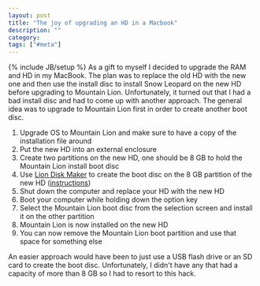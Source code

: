 ```yaml
---
layout: post
title: "The joy of upgrading an HD in a Macbook"
description: ""
category:
tags: ["#meta"]
---
```

{% include JB/setup %}
As a gift to myself I decided to upgrade the RAM and HD in my MacBook. The plan was to replace the old HD with the new one and then use the install disc to install Snow Leopard on the new HD before upgrading to Mountain Lion. Unfortunately, it turned out that I had a bad install disc and had to come up with another approach. The general idea was to upgrade to Mountain Lion first in order to create another boot disc.

1. Upgrade OS to Mountain Lion and make sure to have a copy of the installation file around
2. Put the new HD into an external enclosure
3. Create two partitions on the new HD, one should be 8 GB to hold the Mountain Lion install boot disc
4. Use <a target="_blank" href="http://blog.gete.net/lion-diskmaker-us/">Lion Disk Maker</a> to create the boot disc on the 8 GB partition of the new HD (<a target="_blank" href="http://osxdaily.com/2012/07/25/create-os-x-mountain-lion-boot-dvd-usb-drive-liondiskmaker/">instructions</a>)
5. Shut down the computer and replace your HD with the new HD
6. Boot your computer while holding down the option key
7. Select the Mountain Lion boot disc from the selection screen and install it on the other partition
8. Mountain Lion is now installed on the new HD
9. You can now remove the Mountain Lion boot partition and use that space for something else

An easier approach would have been to just use a USB flash drive or an SD card to create the boot disc. Unfortunately, I didn't have any that had a capacity of more than 8 GB so I had to resort to this hack.